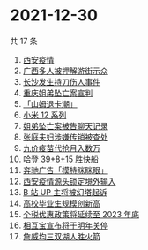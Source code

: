 # 2021-12-30

共 17 条

<!-- BEGIN -->
<!-- 最后更新时间 Thu Dec 30 2021 03:07:54 GMT+0800 (China Standard Time) -->

1. [西安疫情](https://www.zhihu.com/search?q=西安疫情)
1. [广西多人被押解游街示众](https://www.zhihu.com/search?q=广西游街示众)
1. [长沙发生持刀伤人事件](https://www.zhihu.com/search?q=长沙持刀伤人)
1. [重庆姐弟坠亡案宣判](https://www.zhihu.com/search?q=重庆姐弟坠亡案)
1. [「山姆退卡潮」](https://www.zhihu.com/search?q=山姆退卡)
1. [小米 12 系列](https://www.zhihu.com/search?q=小米12)
1. [姐弟坠亡案被告聊天记录](https://www.zhihu.com/search?q=姐弟坠亡案)
1. [张庭夫妇涉嫌传销被查处](https://www.zhihu.com/search?q=张庭)
1. [九价疫苗代抢月入数万](https://www.zhihu.com/search?q=九价代抢)
1. [哈登 39+8+15 胜快船](https://www.zhihu.com/search?q=篮网)
1. [奔驰广告「模特眯眯眼」](https://www.zhihu.com/search?q=奔驰广告模特)
1. [西安疫情源头锁定境外输入](https://www.zhihu.com/search?q=西安疫情源头)
1. [B 站 UP 主将被幻塔起诉](https://www.zhihu.com/search?q=幻塔)
1. [高校毕业生规模创新高](https://www.zhihu.com/search?q=高校毕业生规模)
1. [个税优惠政策将延续至 2023 年底](https://www.zhihu.com/search?q=个人所得税优惠政策)
1. [相互宝宣布将于明年关停](https://www.zhihu.com/search?q=相互宝)
1. [詹威均三双湖人胜火箭](https://www.zhihu.com/search?q=湖人)

<!-- END -->

